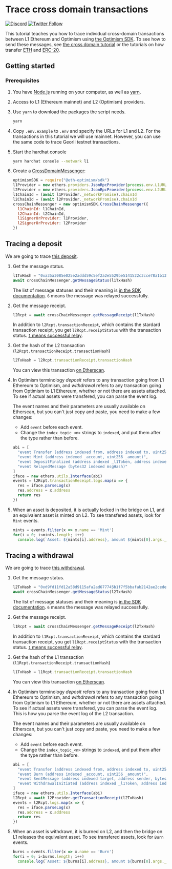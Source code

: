 # Trace cross domain transactions

[![Discord](https://img.shields.io/discord/667044843901681675.svg?color=768AD4&label=discord&logo=https%3A%2F%2Fdiscordapp.com%2Fassets%2F8c9701b98ad4372b58f13fd9f65f966e.svg)](https://discord-gateway.optimism.io)
[![Twitter Follow](https://img.shields.io/twitter/follow/optimismFND.svg?label=optimismFND&style=social)](https://twitter.com/optimismFND)

This tutorial teaches you how to trace individual cross-domain transactions between L1 Ethereum and Optimism using [the Optimism SDK](https://sdk.optimism.io/).
To see how to send these messages, see [the cross domain tutorial](../cross-dom-comm/) or the tutorials on how transfer [ETH](../cross-dom-bridge-eth/) and [ERC-20](../cross-dom-bridge-erc20/).

## Getting started

### Prerequisites

1. You have [Node.js](https://nodejs.org/en/) running on your computer, as well as [yarn](https://classic.yarnpkg.com/lang/en/).
1. Access to L1 (Ethereum mainnet) and L2 (Optimism) providers.

1. Use `yarn` to download the packages the script needs.

   ```sh
   yarn
   ```

1. Copy `.env.example` to `.env` and specify the URLs for L1 and L2.
   For the transactions in this tutorial we will use mainnet.
   However, you can use the same code to trace Georli testnet transactions.

1. Start the hardhat console

   ```sh
   yarn hardhat console --network l1
   ```

1. Create a [CrossDomainMessenger](https://sdk.optimism.io/#crosschainmessenger):

   ```js
   optimismSDK = require("@eth-optimism/sdk")
   l1Provider = new ethers.providers.JsonRpcProvider(process.env.L1URL)
   l2Provider = new ethers.providers.JsonRpcProvider(process.env.L2URL)
   l1ChainId = (await l1Provider._networkPromise).chainId
   l2ChainId = (await l2Provider._networkPromise).chainId  
   crossChainMessenger = new optimismSDK.CrossChainMessenger({
     l1ChainId: l1ChainId,    
     l2ChainId: l2ChainId,          
     l1SignerOrProvider: l1Provider,
     l2SignerOrProvider: l2Provider
   })
   ```

## Tracing a deposit

We are going to trace [this deposit](https://etherscan.io/tx/0xa35a3085e025e2addd59c5ef2a2e5529be5141522c3cce78a1b137f2eb992d19). 

1. Get the message status.

   ```js
   l1TxHash = "0xa35a3085e025e2addd59c5ef2a2e5529be5141522c3cce78a1b137f2eb992d19"
   await crossChainMessenger.getMessageStatus(l1TxHash)
   ```

   The list of message statuses and their meaning is [in the SDK documentation](https://sdk.optimism.io/enums/messagestatus).
   `6` means the message was relayed successfully.
   
1. Get the message receipt.

   ```js
   l2Rcpt = await crossChainMessenger.getMessageReceipt(l1TxHash)
   ```

   In addition to `l2Rcpt.transactionReceipt`, which contains the stardard transaction receipt, you get `l2Rcpt.receiptStatus` with the transaction status. 
   [`1` means successful relay](https://sdk.optimism.io/enums/messagereceiptstatus).

1. Get the hash of the L2 transaction (`l2Rcpt.transactionReceipt.transactionHash`) 

   ```js
   l2TxHash = l2Rcpt.transactionReceipt.transactionHash
   ```

   You can view this transaction [on Etherscan](https://optimistic.etherscan.io/tx/0xacebdaad885f1b8228fab4f5ef781cdbec05546fab68b005a17a56687efa2428).
   

1. In Optimism terminology *deposit* refers to any transaction going from L1 Ethereum to Optimism, and *withdrawal* refers to any transaction going from Optimism to L1 Ethereum, whether or not there are assets attached.
   To see if actual assets were transfered, you can parse the event log.

   The event names and their parameters are usually available on Etherscan, but you can't just copy and paste, you need to make a few changes:

   - Add `event` before each event.
   - Change the `index_topic_<n>` strings to `indexed`, and put them after the type rather than before.

   ```js
   abi = [
     "event Transfer (address indexed from, address indexed to, uint256 value)",
     "event Mint (address indexed _account, uint256 _amount)",
     "event DepositFinalized (address indexed _l1Token, address indexed _l2Token, address indexed  _from, address _to, uint256 _amount, bytes _data)",
     "event RelayedMessage (bytes32 indexed msgHash)"
   ]
   iface = new ethers.utils.Interface(abi)
   events = l2Rcpt.transactionReceipt.logs.map(x => {
     res = iface.parseLog(x)
     res.address = x.address
     return res
   })
   ```

1. When an asset is deposited, it is actually locked in the bridge on L1, and an equivalent asset is minted on L2.
   To see transfered assets, look for `Mint` events.

   ```js
   mints = events.filter(x => x.name == 'Mint')
   for(i = 0; i<mints.length; i++)
     console.log(`Asset: ${mints[i].address}, amount ${mints[0].args._amount / 1e18}`)
   ```

## Tracing a withdrawal

We are going to trace [this withdrawal](https://optimistic.etherscan.io/tx/0xd9fd11fd12a58d9115afa2ad677745b1f7f5bbafab2142ae2cede61f80e90e8a).


1. Get the message status.

   ```js
   l2TxHash = "0xd9fd11fd12a58d9115afa2ad677745b1f7f5bbafab2142ae2cede61f80e90e8a"
   await crossChainMessenger.getMessageStatus(l2TxHash)
   ```

   The list of message statuses and their meaning is [in the SDK documentation](https://sdk.optimism.io/enums/messagestatus).
   `6` means the message was relayed successfully.
   
1. Get the message receipt.

   ```js
   l1Rcpt = await crossChainMessenger.getMessageReceipt(l2TxHash)
   ```

   In addition to `l1Rcpt.transactionReceipt`, which contains the stardard transaction receipt, you get `l1Rcpt.receiptStatus` with the transaction status. 
   [`1` means successful relay](https://sdk.optimism.io/enums/messagereceiptstatus).

1. Get the hash of the L1 transaction (`l1Rcpt.transactionReceipt.transactionHash`) 

   ```js
   l1TxHash = l1Rcpt.transactionReceipt.transactionHash
   ```

   You can view this transaction [on Etherscan](https://etherscan.io/tx/0x12fb3b98dfaee334e32d6feeb358e9382806a8a5f418e8837e71a0d92967bef9).
   

1. In Optimism terminology *deposit* refers to any transaction going from L1 Ethereum to Optimism, and *withdrawal* refers to any transaction going from Optimism to L1 Ethereum, whether or not there are assets attached.
   To see if actual assets were transfered, you can parse the event log.
   This is how you parse the event log of the L2 transaction.

   The event names and their parameters are usually available on Etherscan, but you can't just copy and paste, you need to make a few changes:

   - Add `event` before each event.
   - Change the `index_topic_<n>` strings to `indexed`, and put them after the type rather than before.

   ```js
   abi = [
     "event Transfer (address indexed from, address indexed to, uint256 value)",
     "event Burn (address indexed _account, uint256 _amount)",
     "event SentMessage (address indexed target, address sender, bytes message, uint256 messageNonce, uint256 gasLimit)",
     "event WithdrawalInitiated (address indexed _l1Token, address indexed _l2Token, address indexed _from, address _to, uint256 _amount, bytes _data)"
   ]
   iface = new ethers.utils.Interface(abi)
   l2Rcpt = await l2Provider.getTransactionReceipt(l2TxHash)
   events = l2Rcpt.logs.map(x => {
     res = iface.parseLog(x)
     res.address = x.address
     return res
   })
   ```

1. When an asset is withdrawn, it is burned on L2, and then the bridge on L1 releases the equivalent asset.
   To see transfered assets, look for `Burn` events.

   ```js
   burns = events.filter(x => x.name == 'Burn')
   for(i = 0; i<burns.length; i++)
     console.log(`Asset: ${burns[i].address}, amount ${burns[0].args._amount / 1e18}`)
   ```